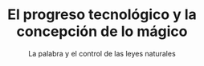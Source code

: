 ---
layout: post
title: El progreso tecnológico y la concepción de lo mágico
subtitle: La palabra y el control de las leyes naturales
position: 99
---